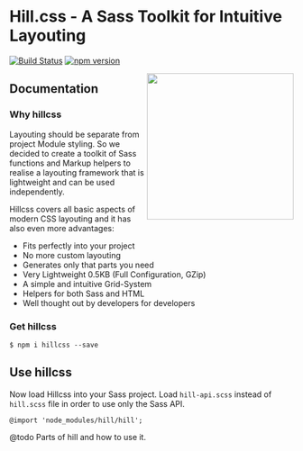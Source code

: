 # Hill.css - A Sass Toolkit for Intuitive Layouting

[![Build Status](https://api.travis-ci.org/teamwrk/hillcss.svg?branch=master)](https://travis-ci.org/teamwrk/hillcss)
[![npm version](https://img.shields.io/npm/v/hillcss.svg)](https://www.npmjs.com/package/hillcss)

<img align="right" height="260" src="https://www.teamwrk.io/src/assets/hillcss.svg">

## Documentation

### Why hillcss

Layouting should be separate from project Module styling. So we decided to create a toolkit of Sass functions and Markup helpers to realise a layouting framework that is lightweight and can be used independently.

Hillcss covers all basic aspects of modern CSS layouting and it has also even more advantages:

* Fits perfectly into your project
* No more custom layouting
* Generates only that parts you need
* Very Lightweight 0.5KB (Full Configuration, GZip)
* A simple and intuitive Grid-System
* Helpers for both Sass and HTML
* Well thought out by developers for developers

### Get hillcss

```
$ npm i hillcss --save
```

## Use hillcss

Now load Hillcss into your Sass project. Load `hill-api.scss` instead of `hill.scss` file in order to use only the Sass API.

```
@import 'node_modules/hill/hill';
```

@todo Parts of hill and how to use it.
